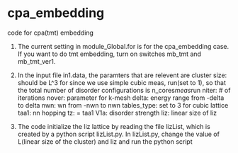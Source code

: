 # cpa_embedding
code for cpa(tmt) embedding

1. The current setting in module_Global.for is for the cpa_embedding case.
If you want to do tmt embedding, turn on switches mb_tmt and mb_tmt_ver1.

2. In the input file in1.data, the paramters that are relevent are
cluster size: should be L^3 for since we use simple cubic
meas, run(set to 1), so that the total number of disorder configurations is n_cores*meas*run
niter: # of iterations
nover: parameter for k-mesh
delta: energy range from -delta to delta
nwn: wn from -nwn to nwn
tables_type: set to 3 for cubic lattice
taa1: nn hopping
tz: = taa1
V1a: disorder strength
liz: linear size of liz

3. The code initialize the liz lattice by reading the file lizList, which is created by a python script lizList.py.
In lizList.py, change the value of L(linear size of the cluster) and liz and run the python script

